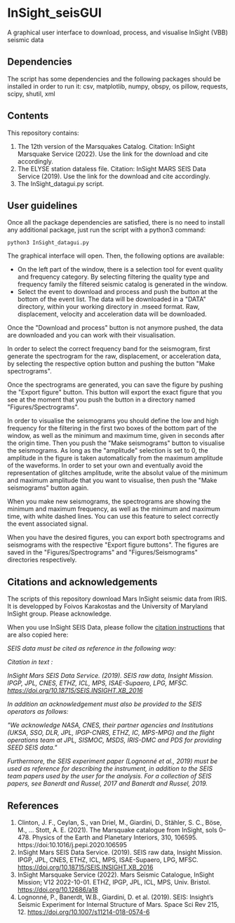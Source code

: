 # InSight_seisGUI
A graphical user interface to download, process, and visualise InSight (VBB) seismic data

## Dependencies

The script has some dependencies and the following packages should be installed in order to run it: 
  csv, matplotlib, numpy, obspy, os pillow, requests, scipy, shutil, xml

## Contents

This repository contains:

1. The 12th version of the Marsquakes Catalog. Citation: InSight Marsquake Service (2022). Use the link for the download and cite accordingly.
2. The ELYSE station dataless file. Citation: InSight MARS SEIS Data Service (2019). Use the link for the download and cite accordingly.
3. The InSight_datagui.py script.

## User guidelines

Once all the package dependencies are satisfied, there is no need to install any additional package, just run the script with a python3 command:

```
python3 InSight_datagui.py
```

The graphical interface will open. Then, the following options are available:

- On the left part of the window, there is a selection tool for event quality and frequency category. By selecting filtering the quality type and frequency family the filtered seismic catalog is generated in the window.
- Select the event to download and process and push the button at the bottom of the event list. The data will be downloaded in a "DATA" directory, within your working directory in .mseed format. Raw, displacement, velocity and acceleration data will be downloaded.

Once the "Download and process" button is not anymore pushed, the data are downloaded and you can work with their visualisation.

In order to select the correct frequency band for the seismogram, first generate the spectrogram for the raw, displacement, or acceleration data, by selecting the respective option button and pushing the button "Make spectrograms".

Once the spectrograms are generated, you can save the figure by pushing the "Export figure" button. This button will export the exact figure that you see at the moment that you push the button in a directory named "Figures/Spectrograms".

In order to visualise the seismograms you should define the low and high frequency for the filtering in the first two boxes of the bottom part of the window, as well as the minimum and maximum time, given in seconds after the origin time. Then you push the "Make seismograms" button to visualise the seismograms. As long as the "amplitude" selection is set to 0, the amplitude in the figure is taken automatically from the maximum amplitude of the waveforms. In order to set your own and eventually avoid the representation of glitches amplitude, write the absolut value of the minimum and maximum amplitude that you want to visualise, then push the "Make seismograms" button again.

When you make new seismograms, the spectrograms are showing the minimum and maximum frequency, as well as the minimum and maximum time, with white dashed lines. You can use this feature to select correctly the event associated signal.

When you have the desired figures, you can export both spectrograms and seismograms with the respective "Export figure buttons". The figures are saved in the "Figures/Spectrograms" and "Figures/Seismograms" directories respectively.

## Citations and acknowledgements

The scripts of this repository download Mars InSight seismic data from IRIS. It is developped by Foivos Karakostas and the University of Maryland InSight group. Please acknowledge.

When you use InSight SEIS Data, please follow the [citation instructions](https://www.seis-insight.eu/en/science/seis-data/seis-citation-information) that are also copied here:

*SEIS data must be cited as reference in the following way:*

*Citation in text :*

*InSight Mars SEIS Data Service. (2019). SEIS raw data, Insight Mission. IPGP, JPL, CNES, ETHZ, ICL, MPS, ISAE-Supaero, LPG, MFSC. https://doi.org/10.18715/SEIS.INSIGHT.XB_2016*

*In addition an acknowledgement must also be provided to the SEIS operators as follows:*

*"We acknowledge NASA, CNES, their partner agencies and Institutions (UKSA, SSO, DLR, JPL, IPGP-CNRS, ETHZ, IC, MPS-MPG) and the flight operations team at JPL, SISMOC, MSDS, IRIS-DMC and PDS for providing SEED SEIS data."*

*Furthermore, the SEIS experiment paper (Lognonné et al., 2019) must be used as reference for describing the instrument, in addition to the SEIS team papers used by the user for the analysis. For a collection of SEIS papers, see Banerdt and Russel, 2017 and Banerdt and Russel, 2019.*

## References

1. Clinton, J. F., Ceylan, S., van Driel, M., Giardini, D., Stähler, S. C., Böse, M., … Stott, A. E. (2021). The Marsquake catalogue from InSight, sols 0–478. Physics of the Earth and Planetary Interiors, 310, 106595. https://doi:10.1016/j.pepi.2020.106595
2. InSight Mars SEIS Data Service. (2019). SEIS raw data, Insight Mission. IPGP, JPL, CNES, ETHZ, ICL, MPS, ISAE-Supaero, LPG, MFSC. https://doi.org/10.18715/SEIS.INSIGHT.XB_2016
3. InSight Marsquake Service (2022). Mars Seismic Catalogue, InSight Mission; V12 2022-10-01. ETHZ, IPGP, JPL, ICL, MPS, Univ. Bristol. https://doi.org/10.12686/a18
4. Lognonné, P., Banerdt, W.B., Giardini, D. et al. (2019). SEIS: Insight’s Seismic Experiment for Internal Structure of Mars. Space Sci Rev 215, 12. https://doi.org/10.1007/s11214-018-0574-6
